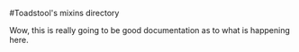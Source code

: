 #Toadstool's mixins directory

Wow, this is really going to be good documentation as to what is happening here.